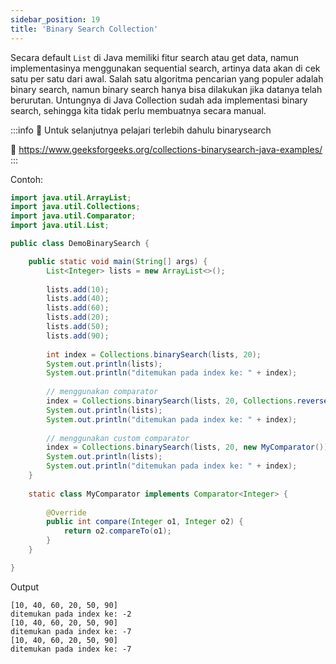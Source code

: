 ```yaml
---
sidebar_position: 19
title: 'Binary Search Collection'
---
```


Secara default `List` di Java memiliki fitur search atau get data, namun implementasinya menggunakan sequential search, artinya data akan di cek satu per satu dari awal. Salah satu algoritma pencarian yang populer adalah binary search, namun binary search hanya bisa dilakukan jika datanya telah berurutan. Untungnya di Java Collection sudah ada implementasi binary search, sehingga kita tidak perlu membuatnya secara manual.

:::info
:thinking: Untuk selanjutnya pelajari terlebih dahulu binarysearch

:link: https://www.geeksforgeeks.org/collections-binarysearch-java-examples/
:::

Contoh:

```java
import java.util.ArrayList;
import java.util.Collections;
import java.util.Comparator;
import java.util.List;

public class DemoBinarySearch {

	public static void main(String[] args) {
		List<Integer> lists = new ArrayList<>();
		
		lists.add(10);
		lists.add(40);
		lists.add(60);
		lists.add(20);
		lists.add(50);
		lists.add(90);
		
		int index = Collections.binarySearch(lists, 20);
		System.out.println(lists);
		System.out.println("ditemukan pada index ke: " + index);
		
		// menggunakan comparator
		index = Collections.binarySearch(lists, 20, Collections.reverseOrder());
		System.out.println(lists);
		System.out.println("ditemukan pada index ke: " + index);
		
		// menggunakan custom comparator
		index = Collections.binarySearch(lists, 20, new MyComparator());
		System.out.println(lists);
		System.out.println("ditemukan pada index ke: " + index);
	}
	
	static class MyComparator implements Comparator<Integer> {
		
		@Override
		public int compare(Integer o1, Integer o2) {
			return o2.compareTo(o1);
		}
	}

}
```

Output

```
[10, 40, 60, 20, 50, 90]
ditemukan pada index ke: -2
[10, 40, 60, 20, 50, 90]
ditemukan pada index ke: -7
[10, 40, 60, 20, 50, 90]
ditemukan pada index ke: -7
```